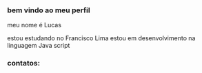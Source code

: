 ### bem vindo ao meu perfil 

meu nome é Lucas

estou estudando no Francisco Lima 
estou em desenvolvimento na linguagem Java script 

### contatos: 

